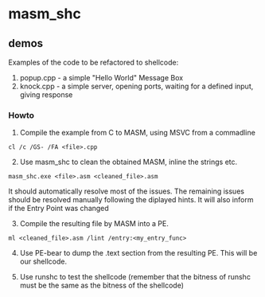 # masm_shc
## demos

Examples of the code to be refactored to shellcode:

1. popup.cpp - a simple "Hello World" Message Box
2. knock.cpp - a simple server, opening ports, waiting for a defined input, giving response

### Howto

1. Compile the example from C to MASM, using MSVC from a commadline

```
cl /c /GS- /FA <file>.cpp
```

2. Use masm_shc to clean the obtained MASM, inline the strings etc.

```
masm_shc.exe <file>.asm <cleaned_file>.asm
```

It should automatically resolve most of the issues. The remaining issues should be resolved manually following the diplayed hints. It will also inform if the Entry Point was changed

3. Compile the resulting file by MASM into a PE.

```
ml <cleaned_file>.asm /lint /entry:<my_entry_func>
```

4. Use PE-bear to dump the .text section from the resulting PE. This will be our shellcode.

5. Use runshc to test the shellcode (remember that the bitness of runshc must be the same as the bitness of the shellcode)

